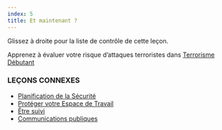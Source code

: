 ```yaml
---
index: 5
title: Et maintenant ?
---
```

Glissez à droite pour la liste de contrôle de cette leçon.

Apprenez à évaluer votre risque d’attaques terroristes dans [Terrorisme Débutant](umbrella://incident-response/terrorism/beginner)

### LEÇONS CONNEXES

*   [Planification de la Sécurité](umbrella://assess-your-risk/security-planning)
*   [Protéger votre Espace de Travail](umbrella://information/protect-your-workspace) 
*   [Être suivi](umbrella://work/being-followed/beginner)
*   [Communications publiques](umbrella://work/public-communications)